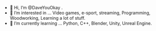 
- 👋 Hi, I’m @DaveYouOkay .
- 👀 I’m interested in ... Video games, e-sport, streaming, Programming, Woodworking, Learning a lot of stuff.
- 🌱 I’m currently learning ... Python, C++, Blender, Unity, Unreal Engine.

<!---
DaveYouOkay/DaveYouOkay is a ✨ special ✨ repository because its `README.md` (this file) appears on your GitHub profile.
You can click the Preview link to take a look at your changes.
--->
